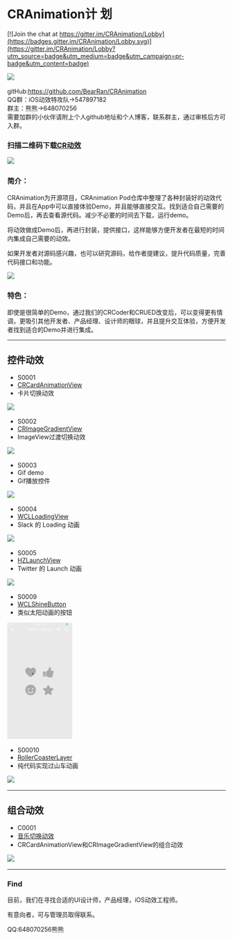 # CRAnimation计 划

[![Join the chat at https://gitter.im/CRAnimation/Lobby](https://badges.gitter.im/CRAnimation/Lobby.svg)](https://gitter.im/CRAnimation/Lobby?utm_source=badge&utm_medium=badge&utm_campaign=pr-badge&utm_content=badge)

<left>
<img src="http://oftcdgt2m.bkt.clouddn.com/Base/TitleImage1.png">
</left>

gitHub:<https://github.com/BearRan/CRAnimation>
<br>
QQ群：iOS动效特攻队->547897182
<br>
群主：熊熊->648070256
<br>
需要加群的小伙伴请附上个人github地址和个人博客，联系群主，通过审核后方可入群。

### 扫描二维码下载<a href="https://itunes.apple.com/cn/app/cr%E5%8A%A8%E6%95%88-%E4%BA%A7%E5%93%81ui%E5%8A%A8%E7%94%BB%E7%89%B9%E6%95%88%E6%8A%80%E6%9C%AF%E9%83%BD%E5%9C%A8%E8%BF%99/id1217923882?mt=8" target="_blank">CR动效</a>
<img src="http://ondgwaa89.bkt.clouddn.com/CR-QRImg-Middle.png" width="150"/>

### 简介：

CRAnimation为开源项目，CRAnimation Pod仓库中整理了各种封装好的动效代码，并且在App中可以直接体验Demo，并且能够直接交互。找到适合自己需要的Demo后，再去查看源代码。减少不必要的时间去下载，运行demo。

将动效做成Demo后，再进行封装，提供接口，这样能够方便开发者在最短的时间内集成自己需要的动效。

如果开发者对源码感兴趣，也可以研究源码，给作者提建议，提升代码质量，完善代码接口和功能。

<img src="http://oftcdgt2m.bkt.clouddn.com/Base/CRPerformance4.gif" width=150 />

### 特色：

即使是很简单的Demo，通过我们的CRCoder和CRUED改变后，可以变得更有情调，更吸引其他开发者、产品经理、设计师的眼球，并且提升交互体验，方便开发者找到适合的Demo并进行集成。

---
## 控件动效

- S0001
- [CRCardAnimationView](https://github.com/BearRan/CRAnimation/tree/master/Example/CRAnimation/Demo/WidgetDemo/S0001_CRCardAnimationViewDemo)
- 卡片切换动效

<img src="http://oftcdgt2m.bkt.clouddn.com/S0001/CRCardAnimationViewDemoVC1.gif" width=150 />

- S0002
- [CRImageGradientView](https://github.com/BearRan/CRAnimation/tree/master/Example/CRAnimation/Demo/WidgetDemo/S0002_CRImageGradientViewDemo)
- ImageView过渡切换动效

<img src="http://oftcdgt2m.bkt.clouddn.com/S0002/CRImageGradientDemoVC2.gif" width=150 />

- S0003
- Gif demo
- Gif播放控件

<img src="http://oftcdgt2m.bkt.clouddn.com/S0003/GifPlay1.gif" width=150 />

- S0004
- [WCLLoadingView](https://github.com/BearRan/CRAnimation/tree/master/Example/CRAnimation/Demo/WidgetDemo/S0004_WCLLoadingView)
- Slack 的 Loading 动画

<img src="http://oftcdgt2m.bkt.clouddn.com/S0004/WCLLoadingView.gif" width=150 />

- S0005
- [HZLaunchView](https://github.com/BearRan/CRAnimation/tree/master/Example/CRAnimation/Demo/WidgetDemo/S0005_HZLaunchView)
- Twitter 的 Launch 动画

<img src="http://oftcdgt2m.bkt.clouddn.com/S0005/HZLaunchView.gif" width=150 />

- S0009
- [WCLShineButton](Example/CRAnimation/Demo/WidgetDemo/S0009_WCLShineButton)
- 类似太阳动画的按钮

<img src="Example/CRAnimation/Demo/WidgetDemo/S0009_WCLShineButton/WCLShineButton.gif" width=150 />

- S00010
- [RollerCoasterLayer](Example/CRAnimation/Demo/WidgetDemo/S0010_RollerCoasterLayer)
- 纯代码实现过山车动画

<img src="http://ww4.sinaimg.cn/large/006tNbRwgw1f53ahi8vslg30if0a8e81" width=300 />

---
## 组合动效

- C0001
- [音乐切换动效](https://github.com/BearRan/CRAnimation/tree/master/Example/CRAnimation/Demo/MixDemo/C0001_CRMusicCardDemo)
- CRCardAnimationView和CRImageGradientView的组合动效

<img src="http://oftcdgt2m.bkt.clouddn.com/C0001/CRMusicCardDemoVC3.gif" width=150 />

---
### Find

目前，我们在寻找合适的UI设计师，产品经理，iOS动效工程师。

有意向者，可与管理员取得联系。

QQ:648070256熊熊


